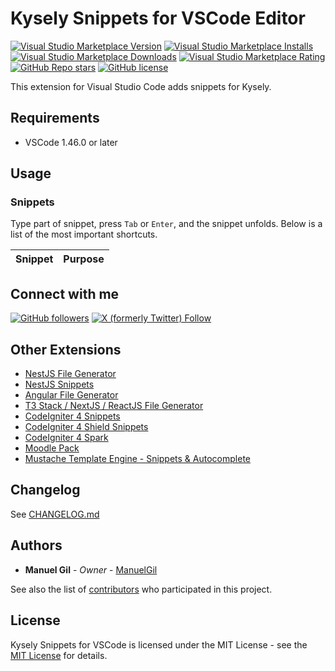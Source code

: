 # Kysely Snippets for VSCode Editor

[![Visual Studio Marketplace Version](https://img.shields.io/visual-studio-marketplace/v/imgildev.vscode-kysely-snippets?style=for-the-badge&label=VS%20Marketplace&logo=visual-studio-code)](https://marketplace.visualstudio.com/items?itemName=imgildev.vscode-kysely-snippets)
[![Visual Studio Marketplace Installs](https://img.shields.io/visual-studio-marketplace/i/imgildev.vscode-kysely-snippets?style=for-the-badge&logo=visual-studio-code)](https://marketplace.visualstudio.com/items?itemName=imgildev.vscode-kysely-snippets)
[![Visual Studio Marketplace Downloads](https://img.shields.io/visual-studio-marketplace/d/imgildev.vscode-kysely-snippets?style=for-the-badge&logo=visual-studio-code)](https://marketplace.visualstudio.com/items?itemName=imgildev.vscode-kysely-snippets)
[![Visual Studio Marketplace Rating](https://img.shields.io/visual-studio-marketplace/r/imgildev.vscode-kysely-snippets?style=for-the-badge&logo=visual-studio-code)](https://marketplace.visualstudio.com/items?itemName=imgildev.vscode-kysely-snippets&ssr=false#review-details)
[![GitHub Repo stars](https://img.shields.io/github/stars/ManuelGil/vscode-kysely-snippets?style=for-the-badge&logo=github)](https://github.com/ManuelGil/vscode-kysely-snippets)
[![GitHub license](https://img.shields.io/github/license/ManuelGil/vscode-kysely-snippets?style=for-the-badge&logo=github)](https://github.com/ManuelGil/vscode-kysely-snippets/blob/main/LICENSE)

This extension for Visual Studio Code adds snippets for Kysely.

## Requirements

- VSCode 1.46.0 or later

## Usage

### Snippets

Type part of snippet, press `Tab` or `Enter`, and the snippet unfolds. Below is a list of the most important shortcuts.

| Snippet | Purpose |
| --- | --- |

## Connect with me

[![GitHub followers](https://img.shields.io/github/followers/ManuelGil?style=for-the-badge&logo=github)](https://github.com/ManuelGil)
[![X (formerly Twitter) Follow](https://img.shields.io/twitter/follow/imgildev?style=for-the-badge&logo=x)](https://twitter.com/imgildev)

## Other Extensions

- [NestJS File Generator](https://marketplace.visualstudio.com/items?itemName=imgildev.vscode-nestjs-generator)
- [NestJS Snippets](https://marketplace.visualstudio.com/items?itemName=imgildev.vscode-nestjs-snippets-extension)
- [Angular File Generator](https://marketplace.visualstudio.com/items?itemName=imgildev.vscode-angular-generator)
- [T3 Stack / NextJS / ReactJS File Generator](https://marketplace.visualstudio.com/items?itemName=imgildev.vscode-nextjs-generator)
- [CodeIgniter 4 Snippets](https://marketplace.visualstudio.com/items?itemName=imgildev.vscode-codeigniter4-snippets)
- [CodeIgniter 4 Shield Snippets](https://marketplace.visualstudio.com/items?itemName=imgildev.vscode-codeigniter4-shield-snippets)
- [CodeIgniter 4 Spark](https://marketplace.visualstudio.com/items?itemName=imgildev.vscode-codeigniter4-spark)
- [Moodle Pack](https://marketplace.visualstudio.com/items?itemName=imgildev.vscode-moodle-snippets)
- [Mustache Template Engine - Snippets & Autocomplete](https://marketplace.visualstudio.com/items?itemName=imgildev.vscode-mustache-snippets)

## Changelog

See [CHANGELOG.md](./CHANGELOG.md)

## Authors

- **Manuel Gil** - _Owner_ - [ManuelGil](https://github.com/ManuelGil)

See also the list of [contributors](https://github.com/ManuelGil/vscode-kysely-snippets/contributors) who participated in this project.

## License

Kysely Snippets for VSCode is licensed under the MIT License - see the [MIT License](https://opensource.org/licenses/MIT) for details.
